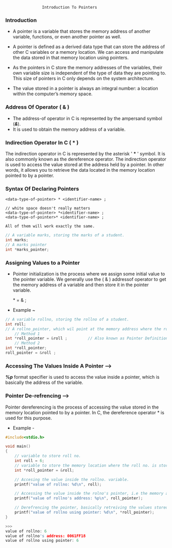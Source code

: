                     Introduction To Pointers

### Introduction
* A pointer is a variable that stores the memory address of another variable, functions, or even another pointer as well.

* A pointer is defined as a derived data type that can store the address of other C variables or a memory location. We can access and manipulate the data stored in that memory location using pointers.

* As the pointers in C store the memory addresses of the variables, their own variable size is independent of the type of data they are pointing to. This size of pointers in C only depends on the system architecture.

* The value stored in a pointer is always an integral number: a location within the computer’s memory space.

### Address Of Operator ( & )
* The address-of operator in C is represented by the ampersand symbol (*__&__*). 
* It is used to obtain the memory address of a variable. 

### Indirection Operator In C ( * )
The indirection operator in C is represented by the asterisk ' __*__ ' symbol. It is also commonly known as the dereference operator. The indirection operator is used to access the value stored at the address held by a pointer. In other words, it allows you to retrieve the data located in the memory location pointed to by a pointer.

### Syntax Of Declaring Pointers

    <data-type-of-pointer> * <identifier-name> ;

    // white space doesn't really matters
    <data-type-of-pointer> *<identifier-name> ;
    <data-type-of-pointer>* <identifier-name> ;

    All of them will work exactly the same.

```c
// A variable marks, storing the marks of a student.
int marks;
// A marks pointer
int *marks_pointer;
```

### Assigning Values to a Pointer
* Pointer initialization is the process where we assign some initial value to the pointer variable. We generally use the ( & ) addressof operator to get the memory address of a variable and then store it in the pointer variable.

    <data-type-of-pointer> * <identifier-name> = &<variable-identifier> ;

* Example ~

```c
// A variable rollno, storing the rollno of a student.
int roll;
// A rollno_pointer, which wil point at the memory address where the rollno. is stored in the memory.
    // Method 1
int *roll_pointer = &roll ;         // Also known as Pointer Definition or Pointer in One Line
    // Method 2
int *roll_pointer;
roll_pointer = &roll ;
```

### Accessing The Values Inside A Pointer -->
*__%p__* format specifier is used to access the value inside a pointer, which is basically the address of the variable.

### Pointer De-refrencing -->
Pointer dereferencing is the process of accessing the value stored in the memory location pointed to by a pointer. In C, the dereference operator * is used for this purpose.

* Example -

```c
#include<stdio.h>

void main()
{
    // variable to store roll no.
    int roll = 6;
    // variable to store the memory location where the roll no. is stored.
    int *roll_pointer = &roll;

    // Accesing the value inside the rollno. variable.
    printf("value of rollno: %d\n", roll);

    // Accessing the value inside the rolno's pointer, i.e the memory address of rollno variable. 
    printf("value of rollno's address: %p\n", roll_pointer);

    // Derefrencing the pointer, basically retreiving the values stored in the memory address value that the pointer is storing.
    printf("value of rollno using pointer: %d\n", *roll_pointer);
}

>>>
value of rollno: 6
value of rollno's address: 0061FF18
value of rollno using pointer: 6
```